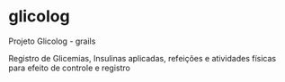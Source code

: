 # glicolog
Projeto Glicolog - grails

Registro de Glicemias, Insulinas aplicadas, refeições e atividades físicas para efeito de controle e registro


